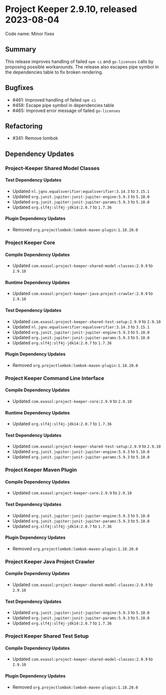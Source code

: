 # Project Keeper 2.9.10, released 2023-08-04

Code name: Minor fixes

## Summary

This release improves handling of failed `npm ci` and `go-licenses` calls by proposing possible workarounds. The release also escapes pipe symbol in the dependencies table to fix broken rendering.

## Bugfixes

* #461: Improved handling of failed `npm ci`
* #458: Escape pipe symbol in dependencies table
* #465: Improved error message of failed `go-licenses`

## Refactoring

* #341: Remove lombok

## Dependency Updates

### Project-Keeper Shared Model Classes

#### Test Dependency Updates

* Updated `nl.jqno.equalsverifier:equalsverifier:3.14.3` to `3.15.1`
* Updated `org.junit.jupiter:junit-jupiter-engine:5.9.3` to `5.10.0`
* Updated `org.junit.jupiter:junit-jupiter-params:5.9.3` to `5.10.0`
* Updated `org.slf4j:slf4j-jdk14:2.0.7` to `1.7.36`

#### Plugin Dependency Updates

* Removed `org.projectlombok:lombok-maven-plugin:1.18.20.0`

### Project Keeper Core

#### Compile Dependency Updates

* Updated `com.exasol:project-keeper-shared-model-classes:2.9.9` to `2.9.10`

#### Runtime Dependency Updates

* Updated `com.exasol:project-keeper-java-project-crawler:2.9.9` to `2.9.10`

#### Test Dependency Updates

* Updated `com.exasol:project-keeper-shared-test-setup:2.9.9` to `2.9.10`
* Updated `nl.jqno.equalsverifier:equalsverifier:3.14.3` to `3.15.1`
* Updated `org.junit.jupiter:junit-jupiter-engine:5.9.3` to `5.10.0`
* Updated `org.junit.jupiter:junit-jupiter-params:5.9.3` to `5.10.0`
* Updated `org.slf4j:slf4j-jdk14:2.0.7` to `1.7.36`

#### Plugin Dependency Updates

* Removed `org.projectlombok:lombok-maven-plugin:1.18.20.0`

### Project Keeper Command Line Interface

#### Compile Dependency Updates

* Updated `com.exasol:project-keeper-core:2.9.9` to `2.9.10`

#### Runtime Dependency Updates

* Updated `org.slf4j:slf4j-jdk14:2.0.7` to `1.7.36`

#### Test Dependency Updates

* Updated `com.exasol:project-keeper-shared-test-setup:2.9.9` to `2.9.10`
* Updated `org.junit.jupiter:junit-jupiter-engine:5.9.3` to `5.10.0`
* Updated `org.junit.jupiter:junit-jupiter-params:5.9.3` to `5.10.0`

### Project Keeper Maven Plugin

#### Compile Dependency Updates

* Updated `com.exasol:project-keeper-core:2.9.9` to `2.9.10`

#### Test Dependency Updates

* Updated `org.junit.jupiter:junit-jupiter-engine:5.9.3` to `5.10.0`
* Updated `org.junit.jupiter:junit-jupiter-params:5.9.3` to `5.10.0`
* Updated `org.slf4j:slf4j-jdk14:2.0.7` to `1.7.36`

#### Plugin Dependency Updates

* Removed `org.projectlombok:lombok-maven-plugin:1.18.20.0`

### Project Keeper Java Project Crawler

#### Compile Dependency Updates

* Updated `com.exasol:project-keeper-shared-model-classes:2.9.9` to `2.9.10`

#### Test Dependency Updates

* Updated `org.junit.jupiter:junit-jupiter-engine:5.9.3` to `5.10.0`
* Updated `org.junit.jupiter:junit-jupiter-params:5.9.3` to `5.10.0`
* Updated `org.slf4j:slf4j-jdk14:2.0.7` to `1.7.36`

### Project Keeper Shared Test Setup

#### Compile Dependency Updates

* Updated `com.exasol:project-keeper-shared-model-classes:2.9.9` to `2.9.10`

#### Plugin Dependency Updates

* Removed `org.projectlombok:lombok-maven-plugin:1.18.20.0`
